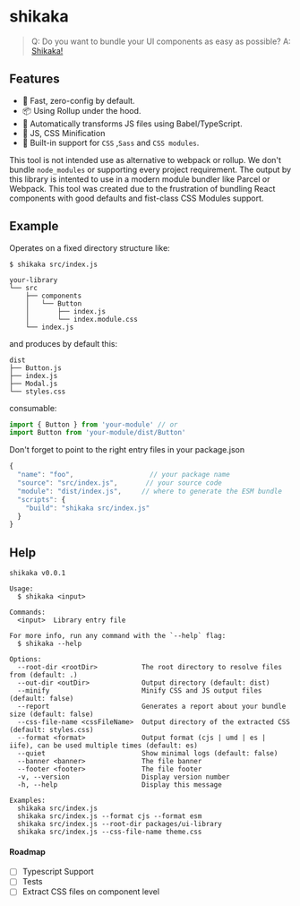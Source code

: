 # shikaka

> Q: Do you want to bundle your UI components as easy as possible?
> A: [Shikaka!](https://www.youtube.com/watch?v=PcjFVTI4_Gw)

## Features

- 🚀 Fast, zero-config by default.
- 📦 Using Rollup under the hood.
- 🚗 Automatically transforms JS files using Babel/TypeScript.
- 💼 JS, CSS Minification
- 💅 Built-in support for `CSS` ,`Sass` and `CSS modules`.

This tool is not intended use as alternative to webpack or rollup. We don't bundle `node_modules` or supporting every project requirement. The output by this library is intented to use in a modern module bundler like Parcel or Webpack. This tool was created due to the frustration of bundling React components with good defaults and fist-class CSS Modules support.

## Example

Operates on a fixed directory structure like:

```
$ shikaka src/index.js

your-library
└── src
    ├── components
    │   └── Button
    │       ├── index.js
    │       └── index.module.css
    └── index.js
```

and produces by default this:

```
dist
├── Button.js
├── index.js
├── Modal.js
└── styles.css
```

consumable:

```jsx
import { Button } from 'your-module' // or
import Button from 'your-module/dist/Button'
```

Don't forget to point to the right entry files in your package.json

```js
{
  "name": "foo",                   // your package name
  "source": "src/index.js",       // your source code
  "module": "dist/index.js",     // where to generate the ESM bundle
  "scripts": {
    "build": "shikaka src/index.js"
  }
}
```

## Help

```
shikaka v0.0.1

Usage:
  $ shikaka <input>

Commands:
  <input>  Library entry file

For more info, run any command with the `--help` flag:
  $ shikaka --help

Options:
  --root-dir <rootDir>           The root directory to resolve files from (default: .)
  --out-dir <outDir>             Output directory (default: dist)
  --minify                       Minify CSS and JS output files (default: false)
  --report                       Generates a report about your bundle size (default: false)
  --css-file-name <cssFileName>  Output directory of the extracted CSS (default: styles.css)
  --format <format>              Output format (cjs | umd | es | iife), can be used multiple times (default: es)
  --quiet                        Show minimal logs (default: false)
  --banner <banner>              The file banner 
  --footer <footer>              The file footer 
  -v, --version                  Display version number 
  -h, --help                     Display this message 

Examples:
  shikaka src/index.js
  shikaka src/index.js --format cjs --format esm
  shikaka src/index.js --root-dir packages/ui-library
  shikaka src/index.js --css-file-name theme.css
```

#### Roadmap

- [ ] Typescript Support
- [ ] Tests
- [ ] Extract CSS files on component level
